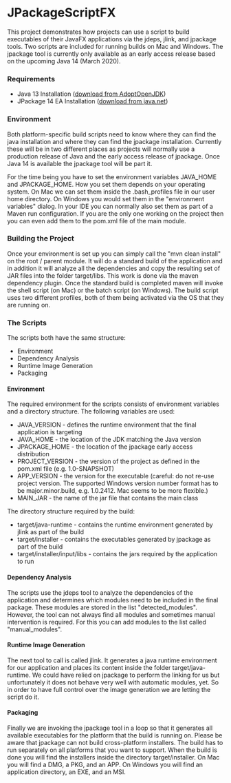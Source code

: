 # JPackageScriptFX #

This project demonstrates how projects can use a script to build executables of their JavaFX applications via the
jdeps, jlink, and jpackage tools. Two scripts are included for running builds on Mac and Windows. The jpackage
tool is currently only available as an early access release based on the upcoming Java 14 (March 2020).

### Requirements

* Java 13 Installation ([download from AdoptOpenJDK](https://adoptopenjdk.net)) 
* JPackage 14 EA Installation ([download from java.net](https://jdk.java.net/jpackage/))

### Environment

Both platform-specific build scripts need to know where they can find the java installation and where they can
find the jpackage installation. Currently these will be in two different places as projects will normally use a production
release of Java and the early access release of jpackage. Once Java 14 is available the jpackage tool will be part it.

For the time being you have to set the environment variables JAVA_HOME and JPACKAGE_HOME. How you set them depends
on your operating system. On Mac we can set them inside the .bash_profiles file in our user home directory. On Windows
you would set them in the "environment variables" dialog. In your IDE you can normally also set them as part of a
Maven run configuration. If you are the only one working on the project then you can even add them to the pom.xml file of
the main module. 

### Building the Project

Once your environment is set up you can simply call the "mvn clean install" on the root / parent module. It will do
a standard build of the application and in addition it will analyze all the dependencies and copy the resulting set of
JAR files into the folder target/libs. This work is done via the maven dependency plugin. Once the standard build is 
completed maven will invoke the shell script (on Mac) or the batch script (on Windows). The build script uses two 
different profiles, both of them being activated via the OS that they are running on.

### The Scripts

The scripts both have the same structure:
* Environment
* Dependency Analysis
* Runtime Image Generation
* Packaging

#### Environment

The required environment for the scripts consists of environment variables and a directory structure. The following
variables are used:

* JAVA_VERSION - defines the runtime environment that the final application is targeting
* JAVA_HOME - the location of the JDK matching the Java version
* JPACKAGE_HOME - the location of the jpackage early access distribution
* PROJECT_VERSION - the version of the project as defined in the pom.xml file (e.g. 1.0-SNAPSHOT)
* APP_VERSION - the version for the executable (careful: do not re-use project version. The supported Windows version 
  number format has to be major.minor.build, e.g. 1.0.2412. Mac seems to be more flexible.)
* MAIN_JAR - the name of the jar file that contains the main class
  
The directory structure required by the build:

* target/java-runtime - contains the runtime environment generated by jlink as part of the build
* target/installer - contains the executables generated by jpackage as part of the build
* target/installer/input/libs - contains the jars required by the application to run
 
#### Dependency Analysis

The scripts use the jdeps tool to analyze the dependencies of the application and determines which modules need to
be included in the final package. These modules are stored in the list "detected_modules". However, the tool can not 
always find all modules and sometimes manual intervention is required. For this you can add modules to the list called
"manual_modules".

#### Runtime Image Generation

The next tool to call is called jlink. It generates a java runtime environment for our application and places its content
inside the folder target/java-runtime. We could have relied on jpackage to perform the linking for us but unfortunately
it does not behave very well with automatic modules, yet. So in order to have full control over the image generation we
are letting the script do it.

#### Packaging

Finally we are invoking the jpackage tool in a loop so that it generates all available executables for the platform
that the build is running on. Please be aware that jpackage can not build cross-platform installers. The build has to
run separately on all platforms that you want to support. When the build is done you will find the installers inside
the directory target/installer. On Mac you will find a DMG, a PKG, and an APP. On Windows you will find an application
directory, an EXE, and an MSI.

